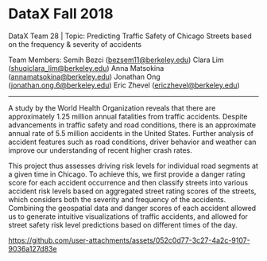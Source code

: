 # DataX Fall 2018 
DataX Team 28 | Topic: Predicting Traffic Safety of Chicago Streets based on the frequency &amp; severity of accidents

Team Members: 
Semih Bezci (bezsem11@berkeley.edu)
Clara Lim (shuqiclara_lim@berkeley.edu)
Anna Matsokina (annamatsokina@berkeley.edu)
Jonathan Ong (jonathan.ong.6@berkeley.edu)
Eric Zhevel (ericzhevel@berkeley.edu)

_____

A study by the World Health Organization reveals that there are approximately 1.25 million annual fatalities from traffic accidents. Despite advancements in traffic safety and road conditions, there is an approximate annual rate of 5.5 million accidents in the United States. Further analysis of accident features such as road conditions, driver behavior and weather can improve our understanding of recent higher crash rates. 

This project thus assesses driving risk levels for individual road segments at a given time in Chicago. To achieve this, we first provide a danger rating score for each accident occurrence and then classify streets into various accident risk levels based on aggregated street rating scores of the streets, which considers both the severity and frequency of the accidents. Combining the geospatial data and danger scores of each accident allowed us to generate intuitive visualizations of traffic accidents, and allowed for street safety risk level predictions based on different times of the day. 


https://github.com/user-attachments/assets/052c0d77-3c27-4a2c-9107-9036a127d83e

